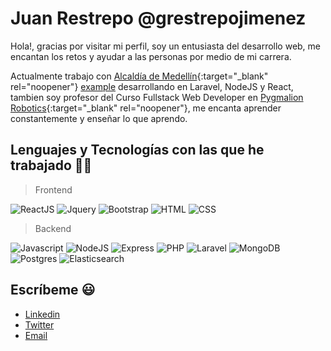 # Juan Restrepo @grestrepojimenez 

 Hola!, gracias por visitar mi perfil, soy un entusiasta del desarrollo web, me encantan los retos y ayudar a las personas por medio de mi carrera. 

 Actualmente trabajo con [Alcaldía de Medellín](https://www.medellin.gov.co/){:target="_blank" rel="noopener"} <a href="http://example.com/" target="_blank">example</a> desarrollando en Laravel, NodeJS y React, tambien soy profesor del Curso Fullstack Web Developer en [Pygmalion Robotics](https://pygmalion.tech/){:target="_blank" rel="noopener"}, me encanta aprender constantemente y enseñar lo que aprendo.


## Lenguajes y Tecnologías con las que he trabajado  👨‍💻 

>  Frontend

![ReactJS](https://img.shields.io/badge/ReactJS-blue) 
 ![Jquery](https://img.shields.io/badge/Jquery-gray)
![Bootstrap](https://img.shields.io/badge/Bootstrap-purple)
 ![HTML](https://img.shields.io/badge/HTML-yellow)
![CSS](https://img.shields.io/badge/CSS-orange)

> Backend

![Javascript](https://img.shields.io/badge/Javascript-yellow)
![NodeJS](https://img.shields.io/badge/NodeJS-green)
![Express](https://img.shields.io/badge/Express-black)
![PHP](https://img.shields.io/badge/PHP-purple) 
![Laravel](https://img.shields.io/badge/Laravel-red)
![MongoDB](https://img.shields.io/badge/MongoDB-green)
![Postgres](https://img.shields.io/badge/Postgress-blue)
![Elasticsearch](https://img.shields.io/badge/Elasticsearch-blue)
  

##  Escríbeme 😃 

* [Linkedin](https://www.linkedin.com/in/grestrepojimenez/)
* [Twitter](https://twitter.com/puesjuancho)
* [Email](mailto:grestrepojimenez@gmail.com)
